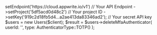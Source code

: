 <?php

use Getapp\Client;
use Getapp\Services\Users;
use Getapp\Enums\AuthenticatorType;

$client = (new Client())
    ->setEndpoint('https://cloud.appwrite.io/v1') // Your API Endpoint
    ->setProject('5df5acd0d48c2') // Your project ID
    ->setKey('919c2d18fb5d4...a2ae413da83346ad2'); // Your secret API key

$users = new Users($client);

$result = $users->deleteMfaAuthenticator(
    userId: '<USER_ID>',
    type: AuthenticatorType::TOTP()
);